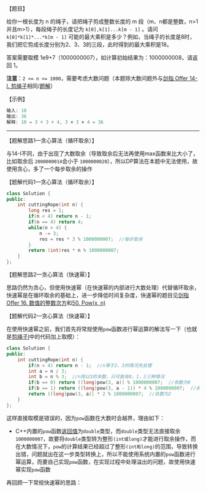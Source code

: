 【题目】

给你一根长度为 n 的绳子，请把绳子剪成整数长度的 m 段（m、n都是整数，n>1并且m>1），每段绳子的长度记为 `k[0],k[1]...k[m - 1]` 。请问 `k[0]*k[1]*...*k[m - 1]` 可能的最大乘积是多少？例如，当绳子的长度是8时，我们把它剪成长度分别为2、3、3的三段，此时得到的最大乘积是18。

答案需要取模 1e9+7（1000000007），如计算初始结果为：1000000008，请返回 1。

**注意**：`2 <= n <= 1000`，需要考虑大数问题（本题除大数问题外与[剑指 Offer 14- I. 剪绳子](https://leetcode-cn.com/problems/jian-sheng-zi-lcof/)相同/[题解](https://github.com/Yorkzhang19961122/LeetCodeNotebook/blob/main/%E5%8A%A8%E6%80%81%E8%A7%84%E5%88%92/%E5%89%91%E6%8C%87Offer14-I.%E5%89%AA%E7%BB%B3%E5%AD%90_M.md)）

【示例】

```c++
输入: 10
输出: 36
解释: 10 = 3 + 3 + 4, 3 × 3 × 4 = 36
```

---

【题解思路1—贪心算法（循环取余）】

与14-I不同，由于出现了大数取余（导致取余后无法再使用max函数来比大小了，比如取余后 `2000000014`会小于 `1000000020`），所以DP算法在本题中无法使用，故使用贪心，多了一个每步取余的操作

【题解代码1—贪心算法（循环取余）】

```c++
class Solution {
public:
    int cuttingRope(int n) {
        long res = 1;
        if(n < 4) return n - 1;
        if(n == 4) return 4;
        while(n > 4) {
            n -= 3;
            res = res * 3 % 1000000007;  //每步取余
        }
        return (int)res * n % 1000000007;
    }
};
```

【题解思路2—贪心算法（快速幂）】

思路仍然为贪心，但使用快速幂（在快速幂的内部进行大数处理）代替循环取余，快速幂是在循环取余的基础上，进一步降低时间复杂度，快速幂的题目见[剑指 Offer 16. 数值的整数次方](https://leetcode-cn.com/problems/shu-zhi-de-zheng-shu-ci-fang-lcof/)和[50. Pow(x, n)](https://leetcode-cn.com/problems/powx-n/)

【题解代码2—贪心算法（快速幂）】

在使用快速幂之前，我们首先将常规使用`pow`函数进行幂运算的解法写一下（也就是[剪绳子I](https://github.com/Yorkzhang19961122/LeetCodeNotebook/blob/main/%E5%8A%A8%E6%80%81%E8%A7%84%E5%88%92/%E5%89%91%E6%8C%87Offer14-I.%E5%89%AA%E7%BB%B3%E5%AD%90_M.md)中的代码加上取模）：

```c++
class Solution {
public:
    int cuttingRope(int n) {
        if(n < 4) return n - 1;  //n等于2、3的情况先处理
        int a = n / 3;  
        int b = n % 3;  //n除以3的余数，只可能有0，1，2三种情况
        if(b == 0) return ((long)pow(3, a)) % 1000000007;  //余数为0
        if(b == 1) return ((long)pow(3, a - 1)) * 4 % 1000000007;  //余数为1，最后一个3和余数1不切，直接乘以4
        return ((long)pow(3, a)) * 2 % 1000000007;  //余数为2
    }
};
```

这样直接取模是错误的，因为`pow`函数在大数时会越界，理由如下：

* C++内置的`pow`函数[返回值](http://www.cplusplus.com/reference/cmath/pow/?kw=pow)为`double`类型，而`double`类型无法直接取余`1000000007`，故要将`double`类型转为整形`(int或long)`才能进行取余操作，而在大数情况下，`pow`的计算结果已经超过了整形`(int和long)`的范围，导致转换出错，问题就出在这一步类型转换上，所以不能使用系统内置的`pow`函数进行幂运算，而要自己实现`pow`函数，在实现过程中处理溢出的问题，故使用快速幂实现`pow`函数

再回顾一下常规快速幂的思路：



```

```

